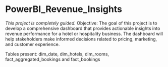 # PowerBI_Revenue_Insights
*This project is completely guided.*
Objective:
The goal of this project is to develop a comprehensive dashboard that provides actionable insights into revenue performance for a hotel or hospitality business. The dashboard will help stakeholders make informed decisions related to pricing, marketing, and customer experience.

Tables present:
dim_date,
dim_hotels,
dim_rooms,
fact_aggregated_bookings and
fact_bookings
